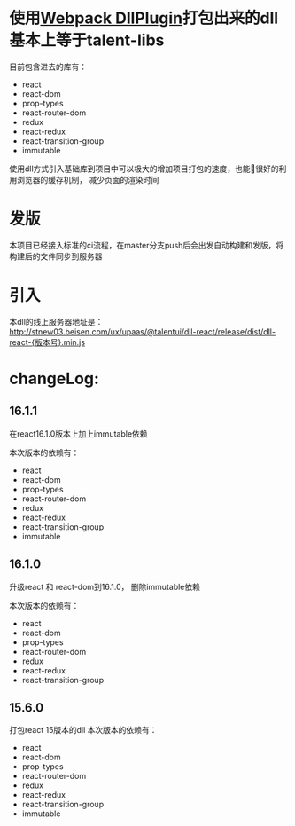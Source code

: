 # 使用[Webpack DllPlugin](https://webpack.js.org/plugins/dll-plugin/)打包出来的dll 基本上等于talent-libs

目前包含进去的库有：

* react
* react-dom
* prop-types
* react-router-dom
* redux
* react-redux
* react-transition-group
* immutable

使用dll方式引入基础库到项目中可以极大的增加项目打包的速度，也能很好的利用浏览器的缓存机制， 减少页面的渲染时间

# 发版

本项目已经接入标准的ci流程，在master分支push后会出发自动构建和发版，将构建后的文件同步到服务器

# 引入

本dll的线上服务器地址是：http://stnew03.beisen.com/ux/upaas/@talentui/dll-react/release/dist/dll-react-{版本号}.min.js 

# changeLog:

## 16.1.1
在react16.1.0版本上加上immutable依赖

本次版本的依赖有：
* react
* react-dom
* prop-types
* react-router-dom
* redux
* react-redux
* react-transition-group
* immutable


## 16.1.0

升级react 和 react-dom到16.1.0， 删除immutable依赖

本次版本的依赖有：
* react
* react-dom
* prop-types
* react-router-dom
* redux
* react-redux
* react-transition-group

## 15.6.0

打包react 15版本的dll 
本次版本的依赖有：
* react
* react-dom
* prop-types
* react-router-dom
* redux
* react-redux
* react-transition-group
* immutable
